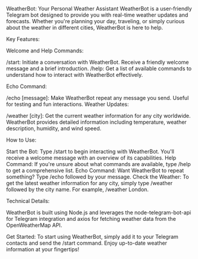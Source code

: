 WeatherBot: Your Personal Weather Assistant
WeatherBot is a user-friendly Telegram bot designed to provide you with real-time weather updates and forecasts. Whether you're planning your day, traveling, or simply curious about the weather in different cities, WeatherBot is here to help.

Key Features:

Welcome and Help Commands:

/start: Initiate a conversation with WeatherBot. Receive a friendly welcome message and a brief introduction.
/help: Get a list of available commands to understand how to interact with WeatherBot effectively.

Echo Command:

/echo [message]: Make WeatherBot repeat any message you send. Useful for testing and fun interactions.
Weather Updates:

/weather [city]: Get the current weather information for any city worldwide. WeatherBot provides detailed information including temperature, weather description, humidity, and wind speed.

How to Use:

Start the Bot: Type /start to begin interacting with WeatherBot. You'll receive a welcome message with an overview of its capabilities.
Help Command: If you're unsure about what commands are available, type /help to get a comprehensive list.
Echo Command: Want WeatherBot to repeat something? Type /echo followed by your message.
Check the Weather: To get the latest weather information for any city, simply type /weather followed by the city name. For example, /weather London.

Technical Details:

WeatherBot is built using Node.js and leverages the node-telegram-bot-api for Telegram integration and axios for fetching weather data from the OpenWeatherMap API.

Get Started:
To start using WeatherBot, simply add it to your Telegram contacts and send the /start command. Enjoy up-to-date weather information at your fingertips!
